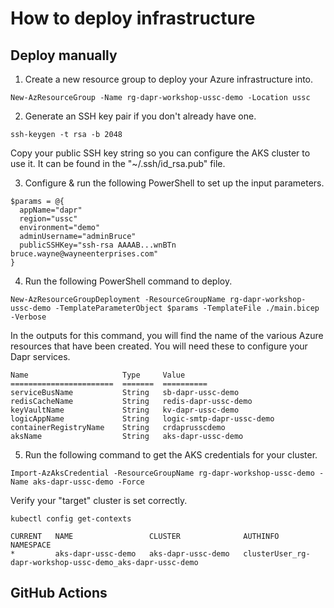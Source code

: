 # How to deploy infrastructure

## Deploy manually

1. Create a new resource group to deploy your Azure infrastructure into.

```
New-AzResourceGroup -Name rg-dapr-workshop-ussc-demo -Location ussc
```

2. Generate an SSH key pair if you don't already have one.

```
ssh-keygen -t rsa -b 2048
```

Copy your public SSH key string so you can configure the AKS cluster to use it. It can be found in the "~/.ssh/id_rsa.pub" file.

3. Configure & run the following PowerShell to set up the input parameters.

```
$params = @{ 
  appName="dapr"
  region="ussc"
  environment="demo"
  adminUsername="adminBruce"
  publicSSHKey="ssh-rsa AAAAB...wnBTn bruce.wayne@wayneenterprises.com"
}
```

4. Run the following PowerShell command to deploy.

```
New-AzResourceGroupDeployment -ResourceGroupName rg-dapr-workshop-ussc-demo -TemplateParameterObject $params -TemplateFile ./main.bicep -Verbose
```

In the outputs for this command, you will find the name of the various Azure resources that have been created.
You will need these to configure your Dapr services.

```
Name                     Type     Value
=======================  =======  ==========
serviceBusName           String   sb-dapr-ussc-demo
redisCacheName           String   redis-dapr-ussc-demo
keyVaultName             String   kv-dapr-ussc-demo
logicAppName             String   logic-smtp-dapr-ussc-demo
containerRegistryName    String   crdaprusscdemo
aksName                  String   aks-dapr-ussc-demo
```

5. Run the following command to get the AKS credentials for your cluster.

```
Import-AzAksCredential -ResourceGroupName rg-dapr-workshop-ussc-demo -Name aks-dapr-ussc-demo -Force
```

Verify your "target" cluster is set correctly.

```
kubectl config get-contexts

CURRENT   NAME                 CLUSTER              AUTHINFO                                                    NAMESPACE
*         aks-dapr-ussc-demo   aks-dapr-ussc-demo   clusterUser_rg-dapr-workshop-ussc-demo_aks-dapr-ussc-demo
```

## GitHub Actions